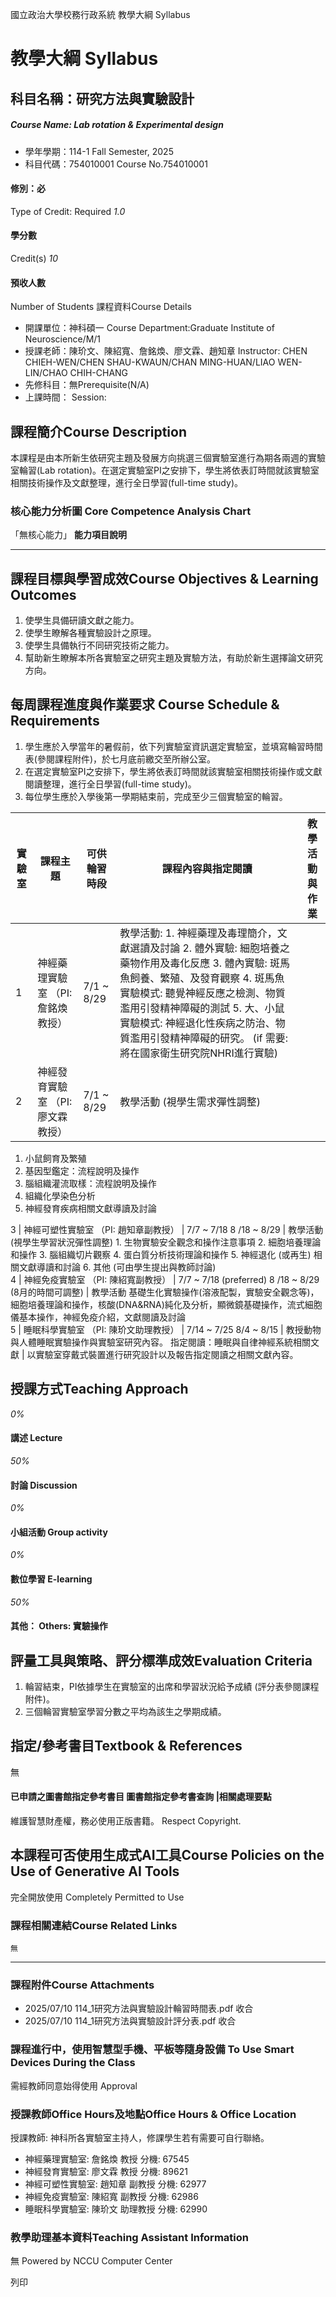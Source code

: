 國立政治大學校務行政系統 教學大綱 Syllabus
# 教學大綱 Syllabus
##  科目名稱：研究方法與實驗設計
#####  Course Name: Lab rotation & Experimental design
  * 學年學期：114-1 Fall Semester, 2025 
  * 科目代碼：754010001 Course No.754010001


#### 修別：必
Type of Credit: Required 
_1.0_
#### 學分數
Credit(s)
_10_
#### 預收人數
Number of Students
課程資料Course Details
  * 開課單位：神科碩一 Course Department:Graduate Institute of Neuroscience/M/1 
  * 授課老師：陳玠文、陳紹寬、詹銘煥、廖文霖、趙知章 Instructor: CHEN CHIEH-WEN/CHEN SHAU-KWAUN/CHAN MING-HUAN/LIAO WEN-LIN/CHAO CHIH-CHANG 
  * 先修科目：無Prerequisite(N/A)
  * 上課時間： Session: 


##  課程簡介Course Description
本課程是由本所新生依研究主題及發展方向挑選三個實驗室進行為期各兩週的實驗室輪習(Lab rotation)。在選定實驗室PI之安排下，學生將依表訂時間就該實驗室相關技術操作及文獻整理，進行全日學習(full-time study)。
###  核心能力分析圖 Core Competence Analysis Chart
「無核心能力」 
**能力項目說明**
* * *
##  課程目標與學習成效Course Objectives & Learning Outcomes 
1. 使學生具備研讀文獻之能力。
2. 使學生瞭解各種實驗設計之原理。
3. 使學生具備執行不同研究技術之能力。 
4. 幫助新生瞭解本所各實驗室之研究主題及實驗方法，有助於新生選擇論文研究方向。
##  每周課程進度與作業要求 Course Schedule & Requirements
  1. 學生應於入學當年的暑假前，依下列實驗室資訊選定實驗室，並填寫輪習時間表(參閱課程附件)，於七月底前繳交至所辦公室。
  2. 在選定實驗室PI之安排下，學生將依表訂時間就該實驗室相關技術操作或文獻閱讀整理，進行全日學習(full-time study)。
  3. 每位學生應於入學後第一學期結束前，完成至少三個實驗室的輪習。

**實驗室** |  **課程主題** |  **可供輪習時段** |  **課程內容與指定閱讀** |  **教學活動與作業**  
---|---|---|---|---  
1 |  神經藥理實驗室 （PI: 詹銘煥教授） |  7/1 ~ 8/29 |  教學活動: 1. 神經藥理及毒理簡介，文獻選讀及討論 2. 體外實驗: 細胞培養之藥物作用及毒化反應 3. 體內實驗: 斑馬魚飼養、繁殖、及發育觀察 4. 斑馬魚實驗模式: 聽覺神經反應之檢測、物質濫用引發精神障礙的測試 5. 大、小鼠實驗模式: 神經退化性疾病之防治、物質濫用引發精神障礙的研究。 (if 需要: 將在國家衛生研究院NHRI進行實驗)  
2 |  神經發育實驗室 （PI: 廖文霖教授） |  7/1 ~ 8/29 |  教學活動 (視學生需求彈性調整)
  1. 小鼠飼育及繁殖
  2. 基因型鑑定：流程說明及操作
  3. 腦組織灌流取樣：流程說明及操作
  4. 組織化學染色分析
  5. 神經發育疾病相關文獻導讀及討論

  
3 |  神經可塑性實驗室  （PI: 趙知章副教授） |  7/7 ~ 7/18 8 /18 ~ 8/29 |  教學活動 (視學生學習狀況彈性調整) 1. 生物實驗安全觀念和操作注意事項 2. 細胞培養理論和操作 3. 腦組織切片觀察 4. 蛋白質分析技術理論和操作 5. 神經退化 (或再生) 相關文獻導讀和討論 6. 其他 (可由學生提出與教師討論)  
4 |  神經免疫實驗室 （PI: 陳紹寬副教授） |  7/7 ~ 7/18 (preferred) 8 /18 ~ 8/29 (8月的時間可調整) |  教學活動 基礎生化實驗操作(溶液配製，實驗安全觀念等)，細胞培養理論和操作，核酸(DNA&RNA)純化及分析，顯微鏡基礎操作，流式細胞儀基本操作，神經免疫介紹，文獻閱讀及討論  
5 |  睡眠科學實驗室  （PI: 陳玠文助理教授） |  7/14 ~ 7/25 8/4 ~ 8/15 |  教授動物與人體睡眠實驗操作與實驗室研究內容。 指定閱讀：睡眠與自律神經系統相關文獻 |  以實驗室穿戴式裝置進行研究設計以及報告指定閱讀之相關文獻內容。  
##  授課方式Teaching Approach
_0%_
####  講述 Lecture
_50%_
####  討論 Discussion
_0%_
####  小組活動 Group activity
_0%_
####  數位學習 E-learning
_50%_
####  其他： Others: 實驗操作 
##  評量工具與策略、評分標準成效Evaluation Criteria
1. 輪習結束，PI依據學生在實驗室的出席和學習狀況給予成績 (評分表參閱課程附件)。
2. 三個輪習實驗室學習分數之平均為該生之學期成績。
##  指定/參考書目Textbook & References
無
####  已申請之圖書館指定參考書目  圖書館指定參考書查詢 |相關處理要點
維護智慧財產權，務必使用正版書籍。 Respect Copyright.
##  本課程可否使用生成式AI工具Course Policies on the Use of Generative AI Tools
完全開放使用 Completely Permitted to Use
###  課程相關連結Course Related Links
```
無
```

* * *
###  課程附件Course Attachments
  * 2025/07/10 114_1研究方法與實驗設計輪習時間表.pdf  收合 
  * 2025/07/10 114_1研究方法與實驗設計評分表.pdf  收合 


###  課程進行中，使用智慧型手機、平板等隨身設備 To Use Smart Devices During the Class
需經教師同意始得使用  Approval
###  授課教師Office Hours及地點Office Hours & Office Location
授課教師: 神科所各實驗室主持人，修課學生若有需要可自行聯絡。
  * 神經藥理實驗室: 詹銘煥 教授 分機: 67545
  * 神經發育實驗室: 廖文霖 教授 分機: 89621
  * 神經可塑性實驗室: 趙知章 副教授 分機: 62977
  * 神經免疫實驗室: 陳紹寬 副教授 分機: 62986 
  * 睡眠科學實驗室: 陳玠文 助理教授 分機: 62990


###  教學助理基本資料Teaching Assistant Information
無
Powered by NCCU Computer Center
  
列印
